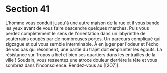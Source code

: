 # Section 41

L'homme vous conduit jusqu'à une autre maison de la rue et il vous bande les yeux avant de vous faire descendre quelques marches. Puis vous perdez complètement le sens de l'orientation dans un labyrinthe de souterrains coupés par de nombreuses portes. Un parcours compliqué qui zigzague et qui vous semble interminable. À en juger par l'odeur et l'écho de vos pas qui résonnent, une partie du trajet doit emprunter les égouts. La résistance sur Tropos a bel et bien ses quartiers dans les entrailles de la ville ! Soudain, vous ressentez une atroce douleur derrière la tête et vous sombrez dans l'inconscience. Rendez-vous au [[207]].